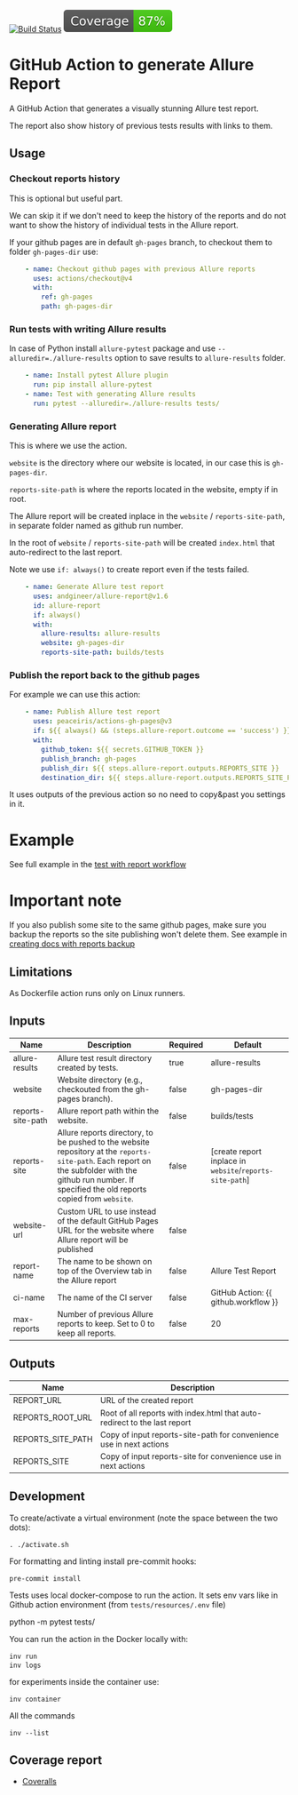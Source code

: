 [![Build Status](https://github.com/andgineer/allure-report/workflows/CI/badge.svg)](https://github.com/andgineer/allure-report/actions)
[![Coverage](https://raw.githubusercontent.com/andgineer/allure-report/python-coverage-comment-action-data/badge.svg)](https://htmlpreview.github.io/?https://github.com/andgineer/allure-report/blob/python-coverage-comment-action-data/htmlcov/index.html)
# GitHub Action to generate Allure Report

A GitHub Action that generates a visually stunning Allure test report.

The report also show history of previous tests results with links to them.

## Usage

### Checkout reports history

This is optional but useful part.

We can skip it if we don't need to keep the history of the reports and do not want to show the history of
individual tests in the Allure report.

If your github pages are in default `gh-pages` branch, to checkout them to
folder `gh-pages-dir` use:

```yaml
    - name: Checkout github pages with previous Allure reports
      uses: actions/checkout@v4
      with:
        ref: gh-pages
        path: gh-pages-dir

```

### Run tests with writing Allure results

In case of Python install `allure-pytest` package and use `--alluredir=./allure-results` option to save results to 
`allure-results` folder.

```yaml
    - name: Install pytest Allure plugin
      run: pip install allure-pytest
    - name: Test with generating Allure results
      run: pytest --alluredir=./allure-results tests/
```

### Generating Allure report

This is where we use the action.

`website` is the directory where our website is located, in our case this is `gh-pages-dir`.

`reports-site-path` is where the reports located in the website, empty if in root.

The Allure report will be created inplace in the `website` / `reports-site-path`, in separate folder named as 
github run number.

In the root of `website` / `reports-site-path` will be created `index.html` that auto-redirect to the last report.

Note we use `if: always()` to create report even if the tests failed.

```yaml
    - name: Generate Allure test report
      uses: andgineer/allure-report@v1.6
      id: allure-report
      if: always()
      with:
        allure-results: allure-results
        website: gh-pages-dir
        reports-site-path: builds/tests
```

### Publish the report back to the github pages

For example we can use this action:

```yaml
    - name: Publish Allure test report
      uses: peaceiris/actions-gh-pages@v3
      if: ${{ always() && (steps.allure-report.outcome == 'success') }}
      with:
        github_token: ${{ secrets.GITHUB_TOKEN }}
        publish_branch: gh-pages
        publish_dir: ${{ steps.allure-report.outputs.REPORTS_SITE }}
        destination_dir: ${{ steps.allure-report.outputs.REPORTS_SITE_PATH }}
```

It uses outputs of the previous action so no need to copy&past you settings in it.

# Example

See full example in the
[test with report workflow](https://github.com/andgineer/bitwarden-import-msecure/blob/main/.github/workflows/ci.yml)

# Important note

If you also publish some site to the same github pages, make sure you backup the reports 
so the site publishing won't delete them.
See example in [creating docs with reports backup](https://github.com/andgineer/bitwarden-import-msecure/blob/main/.github/workflows/docs.yml)

## Limitations

As Dockerfile action runs only on Linux runners.

## Inputs

| Name              | Description                                                                                                                                                                                                   | Required | Default                               |
|-------------------|---------------------------------------------------------------------------------------------------------------------------------------------------------------------------------------------------------------|----------|---------------------------------------|
| allure-results    | Allure test result directory created by tests.                                                                                                                                                                | true     | allure-results                        |
| website    | Website directory (e.g., checkouted from the gh-pages branch).                                                                                                                                                | false    | gh-pages-dir                          |
| reports-site-path | Allure report path within the website.                                                                                                                                                                        | false    | builds/tests                          |
| reports-site      | Allure reports directory, to be pushed to the website repository at the `reports-site-path`. Each report on the subfolder with the github run number. If specified the old reports copied from `website`. | false    | [create report inplace in `website`/`reports-site-path`] |
| website-url       | Custom URL to use instead of the default GitHub Pages URL for the website where Allure report will be published                                                                                               | false    |                                       |
| report-name       | The name to be shown on top of the Overview tab in the Allure report                                                                                                                                          | false    | Allure Test Report                    |
| ci-name           | The name of the CI server                                                                                                                                                                                     | false    | GitHub Action: {{ github.workflow }}  |
| max-reports       | Number of previous Allure reports to keep. Set to 0 to keep all reports.                                                                                                                                      | false    | 20                                    |

## Outputs

| Name              | Description                                                               | 
|-------------------|---------------------------------------------------------------------------|
| REPORT_URL        | URL of the created report                                                 | 
| REPORTS_ROOT_URL  | Root of all reports with index.html that auto-redirect to the last report |
| REPORTS_SITE_PATH | Copy of input reports-site-path for convenience use in next actions       |
| REPORTS_SITE | Copy of input reports-site for convenience use in next actions            |


## Development

To create/activate a virtual environment (note the space between the two dots):

    . ./activate.sh

For formatting and linting install pre-commit hooks:

    pre-commit install

Tests uses local docker-compose to run the action.
It sets env vars like in Github action environment (from `tests/resources/.env` file)

   python -m pytest tests/

You can run the action in the Docker locally with:

    inv run
    inv logs

for experiments inside the container use:

    inv container

All the commands
    
    inv --list

## Coverage report
* [Coveralls](https://coveralls.io/github/andgineer/allure-report)